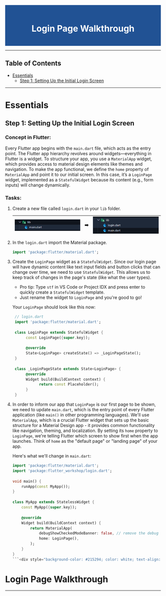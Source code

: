 <div style="background-color: #215294; color: white; text-align: center; padding: 20px;">
  <h1>Login Page Walkthrough</h1>
</div>

---

## Table of Contents
- [Essentials](#essentials)
    - [Step 1: Setting Up the Initial Login Screen](#step-1-setting-up-the-initial-login-screen)

---

# Essentials

## Step 1: Setting Up the Initial Login Screen

### Concept in Flutter:
Every Flutter app begins with the `main.dart` file, which acts as the entry point. The Flutter app hierarchy revolves around widgets—everything in Flutter is a widget. To structure your app, you use a `MaterialApp` widget, which provides access to material design elements like themes and navigation. To make the app functional, we define the `home` property of `MaterialApp` and point it to our initial screen. In this case, it’s a `LoginPage` widget, implemented as a `StatefulWidget` because its content (e.g., form inputs) will change dynamically.

### Tasks:
1. Create a new file called `login.dart` in your `lib` folder.
   
    | ![step1-1](../assets/tutorial_login/step1-1.png) | ➡️ | ![step1-2](../assets/tutorial_login/step1-2.png) |
    |--------------------------------|---|--------------------------------|

2. In the `login.dart` import the Material package.
    ```dart
    import 'package:flutter/material.dart';
    ```
3. Create the `LoginPage` widget as a `StatefulWidget`. Since our login page will have dynamic content like text input fields and button clicks that can change over time, we need to use `StatefulWidget`. This allows us to keep track of changes in the page's state (like what the user types).
    - Pro tip: Type `stf` in VS Code or Project IDX and press enter to quickly create a `StatefulWidget` template.
    - Just rename the widget to `LoginPage` and you're good to go!
    
    Your `LoginPage` should look like this now:

    ```dart
     // login.dart
     import 'package:flutter/material.dart';

     class LoginPage extends StatefulWidget {
          const LoginPage({super.key});

          @override
          State<LoginPage> createState() => _LoginPageState();
     }

     class _LoginPageState extends State<LoginPage> {
          @override
          Widget build(BuildContext context) {
                return const Placeholder();
          }
     }
    ```

4. In order to inform our app that `LoginPage` is our first page to be shown, we need to update `main.dart`, which is the entry point of every Flutter application (like `main()` in other programming languages). We'll use `MaterialApp`, which is a crucial Flutter widget that sets up the basic structure for a Material Design app - it provides common functionality like navigation, theming, and localization. By setting its `home` property to `LoginPage`, we're telling Flutter which screen to show first when the app launches. Think of `home` as the "default page" or "landing page" of your app.

   Here's what we'll change in `main.dart`:

    ```dart
    import 'package:flutter/material.dart';
    import 'package:flutter_workshop/login.dart';

    void main() {
        runApp(const MyApp());
    }

    class MyApp extends StatelessWidget {
        const MyApp({super.key});

        @override
        Widget build(BuildContext context) {
            return MaterialApp(
                debugShowCheckedModeBanner: false, // remove the debug banner
                home: LoginPage(),
            );
        }
    }
    ```<div style="background-color: #215294; color: white; text-align: center; padding: 20px;">
  <h1>Login Page Walkthrough</h1>
</div>

---
